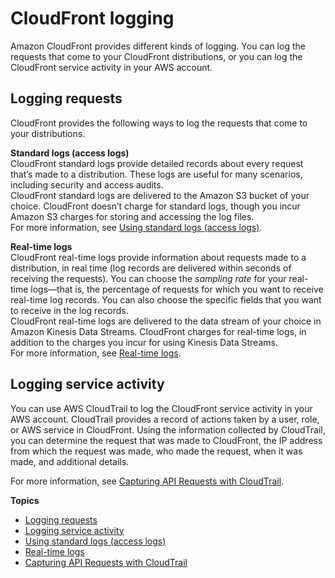 # CloudFront logging<a name="logging"></a>

Amazon CloudFront provides different kinds of logging\. You can log the requests that come to your CloudFront distributions, or you can log the CloudFront service activity in your AWS account\.

## Logging requests<a name="logging-requests"></a>

CloudFront provides the following ways to log the requests that come to your distributions\.

**Standard logs \(access logs\)**  
CloudFront standard logs provide detailed records about every request that’s made to a distribution\. These logs are useful for many scenarios, including security and access audits\.  
CloudFront standard logs are delivered to the Amazon S3 bucket of your choice\. CloudFront doesn’t charge for standard logs, though you incur Amazon S3 charges for storing and accessing the log files\.  
For more information, see [Using standard logs \(access logs\)](AccessLogs.md)\.

**Real\-time logs**  
CloudFront real\-time logs provide information about requests made to a distribution, in real time \(log records are delivered within seconds of receiving the requests\)\. You can choose the *sampling rate* for your real\-time logs—that is, the percentage of requests for which you want to receive real\-time log records\. You can also choose the specific fields that you want to receive in the log records\.  
CloudFront real\-time logs are delivered to the data stream of your choice in Amazon Kinesis Data Streams\. CloudFront charges for real\-time logs, in addition to the charges you incur for using Kinesis Data Streams\.  
For more information, see [Real\-time logs](real-time-logs.md)\.

## Logging service activity<a name="logging-service-activity"></a>

You can use AWS CloudTrail to log the CloudFront service activity in your AWS account\. CloudTrail provides a record of actions taken by a user, role, or AWS service in CloudFront\. Using the information collected by CloudTrail, you can determine the request that was made to CloudFront, the IP address from which the request was made, who made the request, when it was made, and additional details\.

For more information, see [Capturing API Requests with CloudTrail](logging_using_cloudtrail.md)\.

**Topics**
+ [Logging requests](#logging-requests)
+ [Logging service activity](#logging-service-activity)
+ [Using standard logs \(access logs\)](AccessLogs.md)
+ [Real\-time logs](real-time-logs.md)
+ [Capturing API Requests with CloudTrail](logging_using_cloudtrail.md)